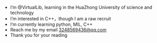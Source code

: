 - I’m @VirtualLib, learning in the HuaZhong University of science and technology
- I’m interested in C++，though I am a raw recruit
- I’m currently learning python, MIL, C++
- Reach me by my email 3248569436@qq.com
- Thank you for your reading
